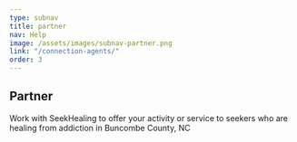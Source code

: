 ```yaml
---
type: subnav
title: partner
nav: Help
image: /assets/images/subnav-partner.png
link: "/connection-agents/"
order: 3
---
```


## Partner

Work with SeekHealing to offer your activity or service to seekers who are healing from addiction in Buncombe County, NC
